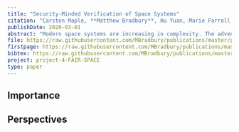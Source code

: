 ```yaml
---
title: "Security-Minded Verification of Space Systems"
citation: "Carsten Maple, **Matthew Bradbury**, Hu Yuan, Marie Farrell, Clare Dixon, Michael Fisher, and Uger Ilker Atmaca. Security-Minded Verification of Space Systems. In *IEEE Aerospace Conference*. Big Sky, Montana, USA, 7–14 March 2020. IEEE. [doi:10.1109/AERO47225.2020.9172563](https://doi.org/10.1109/AERO47225.2020.9172563)."
publishDate: 2020-03-01
abstract: "Modern space systems are increasing in complexity. The advent of the Internet of Space Things, coupled with the commercialisation of space has resulted in an ecosystem that is difficult to control and brings about new security challenges. In such critical systems, it is common to conduct verification strategies to ensure that the underpinning software is correct. Formal verification is achieved by modelling the system and verifying that the model obeys particular functional and safety properties. Many connected systems are now the target of a variety of threat actors attempting to realise different goals. Threat modelling is the approach employed to analyse and manage the threats from adversaries. Common practice is that these two approaches are conducted independently of one another. In this paper, we argue that the two should be mutually informed, and describe a methodology for security-minded formal verification that combines these analysis techniques. This approach will streamline the development process and give a more formal grounding to the security properties identified during threat analysis."
file: https://raw.githubusercontent.com/MBradbury/publications/master/papers/AeroConf2020-SMV.pdf
firstpage: https://raw.githubusercontent.com/MBradbury/publications/master/firstpages/AeroConf2020-SMV.svg
bibtex: https://raw.githubusercontent.com/MBradbury/publications/master/bibtex/Maple_2020_SecurityMindedVerification.bib
project: project-4-FAIR-SPACE
type: paper
---
```


<!-- readmore -->

## Importance

## Perspectives


